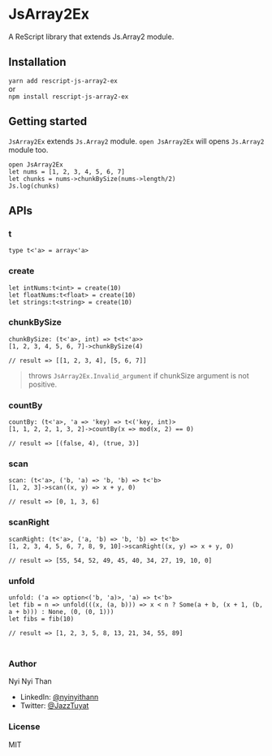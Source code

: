 # JsArray2Ex

A ReScript library that extends Js.Array2 module.

## Installation

`yarn add rescript-js-array2-ex` <br>
or <br>
`npm install rescript-js-array2-ex`

## Getting started
`JsArray2Ex` extends `Js.Array2` module. `open JsArray2Ex` will opens `Js.Array2` module too.
```rescript
open JsArray2Ex
let nums = [1, 2, 3, 4, 5, 6, 7]
let chunks = nums->chunkBySize(nums->length/2)
Js.log(chunks)
```

## APIs
### t
```rescript
type t<'a> = array<'a>
```

### create
```rescript
let intNums:t<int> = create(10)
let floatNums:t<float> = create(10)
let strings:t<string> = create(10)
```

### chunkBySize
```rescript
chunkBySize: (t<'a>, int) => t<t<'a>>
[1, 2, 3, 4, 5, 6, 7]->chunkBySize(4)

// result => [[1, 2, 3, 4], [5, 6, 7]]
```
> throws `JsArray2Ex.Invalid_argument` if chunkSize argument is not positive.

### countBy
```rescript
countBy: (t<'a>, 'a => 'key) => t<('key, int)>
[1, 1, 2, 2, 1, 3, 2]->countBy(x => mod(x, 2) == 0)

// result => [(false, 4), (true, 3)]
```


### scan
```rescript
scan: (t<'a>, ('b, 'a) => 'b, 'b) => t<'b>
[1, 2, 3]->scan((x, y) => x + y, 0)

// result => [0, 1, 3, 6]
```

### scanRight
```rescript
scanRight: (t<'a>, ('a, 'b) => 'b, 'b) => t<'b>
[1, 2, 3, 4, 5, 6, 7, 8, 9, 10]->scanRight((x, y) => x + y, 0) 
      
// result => [55, 54, 52, 49, 45, 40, 34, 27, 19, 10, 0]
```

### unfold
```rescript
unfold: ('a => option<('b, 'a)>, 'a) => t<'b>
let fib = n => unfold(((x, (a, b))) => x < n ? Some(a + b, (x + 1, (b, a + b))) : None, (0, (0, 1)))
let fibs = fib(10)

// result => [1, 2, 3, 5, 8, 13, 21, 34, 55, 89]
```

### <br>Author

Nyi Nyi Than
- LinkedIn: [@nyinyithann](https://www.linkedin.com/in/nyinyithan/)
- Twitter: [@JazzTuyat](https://twitter.com/JazzTuyat)

### License

MIT